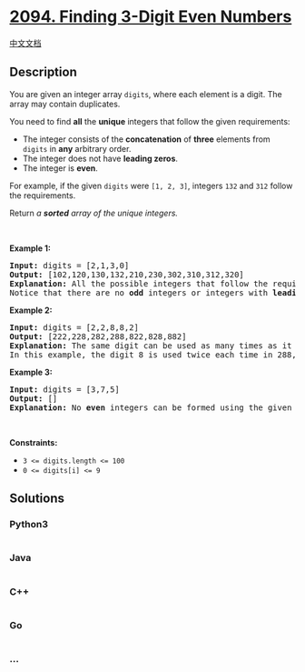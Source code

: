 # [2094. Finding 3-Digit Even Numbers](https://leetcode.com/problems/finding-3-digit-even-numbers)

[中文文档](/solution/2000-2099/2094.Finding%203-Digit%20Even%20Numbers/README.md)

## Description

<p>You are given an integer array <code>digits</code>, where each element is a digit. The array may contain duplicates.</p>

<p>You need to find <strong>all</strong> the <strong>unique</strong> integers that follow the given requirements:</p>

<ul>
	<li>The integer consists of the <strong>concatenation</strong> of <strong>three</strong> elements from <code>digits</code> in <strong>any</strong> arbitrary order.</li>
	<li>The integer does not have <strong>leading zeros</strong>.</li>
	<li>The integer is <strong>even</strong>.</li>
</ul>

<p>For example, if the given <code>digits</code> were <code>[1, 2, 3]</code>, integers <code>132</code> and <code>312</code> follow the requirements.</p>

<p>Return <em>a <strong>sorted</strong> array of the unique integers.</em></p>

<p>&nbsp;</p>
<p><strong class="example">Example 1:</strong></p>

<pre>
<strong>Input:</strong> digits = [2,1,3,0]
<strong>Output:</strong> [102,120,130,132,210,230,302,310,312,320]
<strong>Explanation:</strong> All the possible integers that follow the requirements are in the output array. 
Notice that there are no <strong>odd</strong> integers or integers with <strong>leading zeros</strong>.
</pre>

<p><strong class="example">Example 2:</strong></p>

<pre>
<strong>Input:</strong> digits = [2,2,8,8,2]
<strong>Output:</strong> [222,228,282,288,822,828,882]
<strong>Explanation:</strong> The same digit can be used as many times as it appears in digits. 
In this example, the digit 8 is used twice each time in 288, 828, and 882. 
</pre>

<p><strong class="example">Example 3:</strong></p>

<pre>
<strong>Input:</strong> digits = [3,7,5]
<strong>Output:</strong> []
<strong>Explanation:</strong> No <strong>even</strong> integers can be formed using the given digits.
</pre>

<p>&nbsp;</p>
<p><strong>Constraints:</strong></p>

<ul>
	<li><code>3 &lt;= digits.length &lt;= 100</code></li>
	<li><code>0 &lt;= digits[i] &lt;= 9</code></li>
</ul>


## Solutions

<!-- tabs:start -->

### **Python3**

```python

```

### **Java**

```java

```

### **C++**

```cpp

```

### **Go**

```go

```

### **...**

```

```

<!-- tabs:end -->